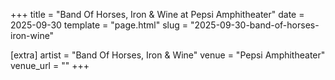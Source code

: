 +++
title = "Band Of Horses, Iron & Wine at Pepsi Amphitheater"
date = 2025-09-30
template = "page.html"
slug = "2025-09-30-band-of-horses-iron-wine"

[extra]
artist = "Band Of Horses, Iron & Wine"
venue = "Pepsi Amphitheater"
venue_url = ""
+++
